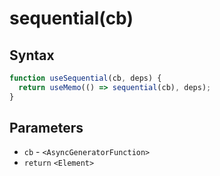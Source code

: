 # sequential(cb)

## Syntax

```js
function useSequential(cb, deps) {
  return useMemo(() => sequential(cb), deps);
}
```

## Parameters

* `cb` - `<AsyncGeneratorFunction>`
* `return` `<Element>`
